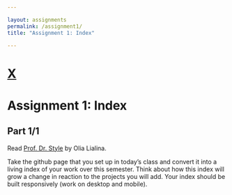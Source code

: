 ```yaml
---

layout: assignments
permalink: /assignment1/
title: "Assignment 1: Index"

---
```


# [X](/)
# Assignment 1: Index

## Part 1/1
Read [Prof. Dr. Style](http://contemporary-home-computing.org/prof-dr-style/) by Olia Lialina. 

Take the github page that you set up in today’s class and convert it into a living index of your work over this semester. Think about how this index will grow a change in reaction to the projects you will add. Your index should be built responsively (work on desktop and mobile).